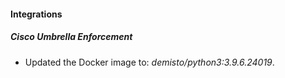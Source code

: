 #### Integrations
##### Cisco Umbrella Enforcement
- Updated the Docker image to: *demisto/python3:3.9.6.24019*.
